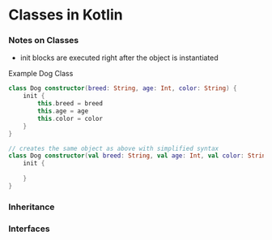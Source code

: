 # Classes in Kotlin

### Notes on Classes
* init blocks are executed right after the object is instantiated


Example Dog Class
```kotlin
class Dog constructor(breed: String, age: Int, color: String) {    
    init {
        this.breed = breed
        this.age = age
        this.color = color 
    }
}

// creates the same object as above with simplified syntax
class Dog constructor(val breed: String, val age: Int, val color: String) {
    init {
    
    } 
}

```

### Inheritance

### Interfaces